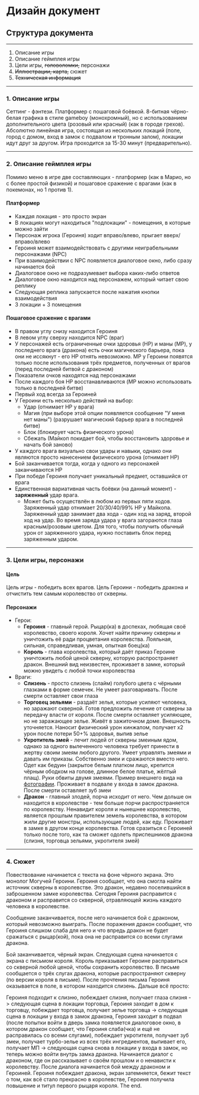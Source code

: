 # Дизайн документ

## Структура документа
---

1. Описание игры
2. Описание геймплея игры
3. Цели игры, ~~головоломки,~~ персонажи
4. ~~Иллюстрации, карта,~~ сюжет
5. ~~Техническая информация~~

---
### 1. Описание игры

Сеттинг - фэнтези. Платформер с пошаговой боёвкой. 8-битная чёрно-белая графика в стиле gameboy (монохромный), но с использованием дополнительного цвета (розовый или красный) (как в городе грехов). Абсолютно линейная игра, состоящая из нескольких локаций (поле, город с домом, вход в замок с подвалом и тронным залом), локации идут друг за другом. Игра проходится за 15-30 минут (предварительно).

---
### 2. Описание геймплея игры

Помимо меню в игре две составляющих - платформер (как в Марио, но с более простой физикой) и пошаговое сражение с врагами (как в покемонах, но 1 против 1).

#### Платформер

* Каждая локация - это просто экран
* В локациях могут находиться "подлокации" - помещения, в которые можно зайти
* Персонаж игрока (Героиня) ходит вправо/влево, прыгает вверх/вправо/влево
* Героиня может взаимодействовать с другими неиграбельными персонажами (NPC)
* При взаимодействии с NPC появляется диалоговое окно, либо сразу начинается бой
* Диалоговое окно не подразумевает выбора каких-либо ответов
* Диалоговое окно находится над персонажем, который читает свою реплику
* Следующая реплика запускается после нажатия кнопки взаимодействия
* 3 локации + 3 помещения

#### Пошаговое сражение с врагами

* В правом углу снизу находится Героиня
* В левом углу сверху находится NPC (враг)
* У персонажей есть ограниченные очки здоровья (HP) и маны (MP), у последнего врага (дракона) есть очки магического барьера, пока они не иссякнут - его HP отнять невозможно. MP у Героини появятся только после использования трёх предметов, полученных от врагов (перед последней битвой с драконом)
* Показатели очков находятся над персонажами
* После каждого боя HP восстанавливаются (MP можно использовать только в последней битве)
* Первый ход всегда за Героиней
* У Героини есть несколько действий на выбор:
	* Удар (отнимает HP у врага)
	* Магия (при выборе этой опции появляется сообщение "У меня нет маны") (разрушает магический барьер врага в последней битве)
	* Блок (блокирует часть физического урона)
	* Сбежать (Майкоп покидает бой, чтобы восстановить здоровье и начать бой заново)
* У каждого врага визуально свои удары и навыки, однако они являются просто нанесением физического урона (отнимает HP)
* Бой заканчивается тогда, когда у одного из персонажей заканчиваются HP
* При победе Героиня получает уникальный предмет, оставшийся от врага
* Единственная вариативная часть боёвки (на данный момент) - **заряженный** удар врага. 
	* Может быть осуществлён в любом из первых пяти ходов. Заряженный удар отнимает 20/30/40/99% HP у Майкопа. Заряженный удар занимает два хода - один ход на заряд, второй ход на удар. Во время заряда удара у врага загораются глаза красным/розовым цветом. Для того, чтобы получить обычный урон от заряженного удара, нужно поставить блок перед заряженным ударом.

---
### 3. Цели игры, персонажи

#### Цель
Цель игры - победить всех врагов. Цель Героини - победить дракона и отчистить тем самым королевство от скверны.

#### Персонажи

* Герои:
	* **Героиня** - главный герой. Рыцар(ка) в доспехах, любящая своё королевство, своего короля. Хочет найти причину скверны и уничтожить её ради процветания королевства. Лояльная, сильная, справедливая, умная, опытная боец(ка)
	* **Король** - глава королевства, который даёт приказ Героине уничтожить любой ценой скверну, которую распространяет дракон. Внешний вид неизвестен, проживает в замке, который можно увидеть с любой точки королевства
* Враги:
	* **Слизень** - просто слизень (слайм) голубого цвета с чёрными глазками в форме семечек. Не умеет разговаривать. После смерти оставляет свои глаза
	* **Торговец зельями** - раздаёт зелья, которые усиляют человека, но заражают скверной. Готов предложить лечение от скверны за передачу власти от короля. После смерти оставляет усиляющее, но не заражающее зелье. Живёт в зажиточном доме. Внешность уточняется. Наносит физический урон кинжалом, получает х2 урон после потери 50+% здоровья, выпив зелье
	* **Укротитель змей** - лечит людей от скверны змеиным ядом, однако за одного вылеченного человека требует принести в жертву своим змеям любого другого. Умеет управлять змеями и давать им приказы. Собственно змеи и сражаются вместо него. Одет как бедуин (закрытое белым платком лицо, крепится чёрным ободком на голове, длинное белое платье, жёлтый плащ). Руки обвиты двумя змеями. Пример внешнего вида на [фотографии](https://sun9-13.userapi.com/c204620/v204620599/25b30/FQ69VbddjUk.jpg). Проживает в подвале у входа в замок дракона. После смерти оставляет зуб змеи
	* **Дракон** - главный злодей, порча исходит от него. Чем дольше он находится в королевстве - тем больше порчи распространяется по королевству. Ненавидит короля и нынешнее королевство, является прошлым правителем земель королевства, в котором жили другие монстры, использующие людей, как еду. Проживает в замке в другом конце королевства. Готов сразиться с Героиней только после того, как та сможет одолеть приспешников дракона (слизня, торговца зельями, укротителя змей)  

---

### 4. Сюжет

Повествование начинается с текста на фоне чёрного экрана. Это монолог Могучей Героини. Героиня сообщает, что она смогла найти источник скверны в королевстве. Это дракон, недавно поселившийся в заброшенном замке королевства. Сегодня Героиня расправится с драконом и расправится со скверной, отравляющей жизнь каждого человека в королевстве.

Сообщение заканчивается, после него начинается бой с драконом, который невозможно выиграть. После поражения дракон сообщает, что Героиня слишком слаба для него и что впредь дракон не будет сражаться с рыцар(кой), пока она не расправится со всеми слугами дракона.

Бой заканчивается, чёрный экран. Следующая сцена начинается с экрана с письмом короля. Король приказывает Героине расправиться со скверной любой ценой, чтобы сохранить королевство. В письме сообщается о трёх слугах дракона, которые распространяют скверну (по версии короля в письме). После прочтения письма Героиня оказывается в поле, в котором находится слизень. Дальше всё просто:

Героиня подходит к слизню, побеждает слизня, получает глаза слизня - > следующая сцена в локации торговца, Героиня заходит в дом к торговцу, побеждает торговца, получает зелье торговца -> следующая сцена в локации у входа в замок дракона, Героиня заходит в подвал (после попытки войти в дверь замка появляется диалоговое окно, в котором дракон сообщает, что Героиня слаба(чка) и ещё не расправилась со всеми слугами), побеждает укротителя, получает зуб змеи, получает турбо-зелье из всех трёх ингредиентов, выпивает его, получает МП -> следующая сцена снова в локации у входа в замок, но теперь можно войти внутрь замка дракона. Начинается диалог с драконом, где он рассказывает о своём прошлом и о ненависти к королевству. После диалога начинается бой между драконом и Героиней. Героиня побеждает дракона, экран затемняется, бежит текст о том, как всё стало прекрасно в королевстве, Героиня получила повышение и титул первого рыцаря короля. The end.